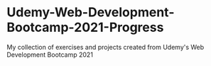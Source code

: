 # Udemy-Web-Development-Bootcamp-2021-Progress
My collection of exercises and projects created from Udemy's Web Development Bootcamp 2021
